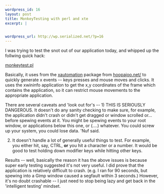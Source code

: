 ```yaml
--- 
wordpress_id: 16
layout: post
title: MonkeyTesting with perl and xte
excerpt: |
  

wordpress_url: http://wp.serialized.net/?p=16
---
```

I was trying to test the snot out of our application today, and whipped up the follwing quick hack:

[monkeytest.pl](http://serialized.net/monkeytest.pl.txt)

Basically, it uses from the [xautomation](http://hoopajoo.net/projects/xautomation.html) package from [hoopajoo.net/](http://hoopajoo.net/) to quickly generate x events -- keys presses and mouse moves and clicks. It uses the xwininfo application to get the x,y coordinates of the frame which contains the application, so it can restrict mouse movements to the appropriate application.

<p>There are several caveats and 'look out for's --
1) THIS IS SERIOUSLY DANGEROUS. It doesn't do any sanity checking to make sure, for example, the application didn't crash or didn't get dragged or window scrolled or... before spewing events at it. You might be spewing events to your root window, or applications below this one, or (....) whatever. You could screw up your system, you could lose data. 'Nuf said.</p>

2) It doesn't handle a lot of generally useful things to test. For example, you either hit, say, CTRL, **or** you hit a character or a number. It would be good to test holding down modifier keys while hitting other keys.

Results -- well, basically the reason it has the above issues is because super early testing suggested it's not very useful. I did prove that the application is relatively difficult to crash. (e.g. I ran for 90 seconds, but spewing into a Gimp window caused a segfault within 3 seconds.) However, it's no doubt crashable -- I just need to stop being lazy and get back in the 'intelligent testing' mindset.

